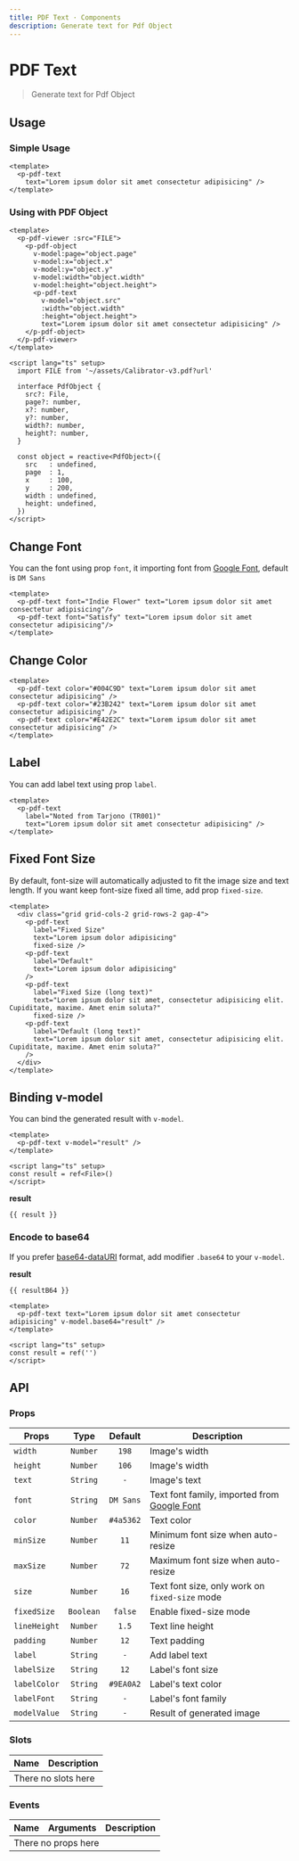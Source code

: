```yaml
---
title: PDF Text · Components
description: Generate text for Pdf Object
---
```


<script setup>
  import pPdfText from './PdfText.vue'
  import pPdfViewer from '../pdf-viewer/PdfViewer.vue'
  import pPdfObject from '../pdf-object/PdfObject.vue'
  import { reactive, ref } from 'vue-demi'
  import FILE from '../../public/assets/pdf/Calibrator-v3.pdf?url'

  const result    = ref()
  const resultB64 = ref()

  const object1 = reactive({
    src   : undefined,
    page  : 1,
    x     : 100,
    y     : 200,
    width : undefined,
    height: undefined,
  })
</script>

# PDF Text

> Generate text for Pdf Object

## Usage

### Simple Usage

<preview class="flex-col">
  <p-pdf-text
    text="Lorem ipsum dolor sit amet consectetur adipisicing" />
</preview>

```vue
<template>
  <p-pdf-text
    text="Lorem ipsum dolor sit amet consectetur adipisicing" />
</template>
```

### Using with PDF Object

<preview>
  <p-pdf-viewer :src="FILE">
    <p-pdf-object
      v-model:page="object1.page"
      v-model:x="object1.x"
      v-model:y="object1.y"
      v-model:width="object1.width"
      v-model:height="object1.height">
      <p-pdf-text
        v-model.base64="object1.src"
        :width="object1.width"
        :height="object1.height"
        text="Lorem ipsum dolor sit amet consectetur adipisicing" />
    </p-pdf-object>
  </p-pdf-viewer>
</preview>

```vue
<template>
  <p-pdf-viewer :src="FILE">
    <p-pdf-object
      v-model:page="object.page"
      v-model:x="object.x"
      v-model:y="object.y"
      v-model:width="object.width"
      v-model:height="object.height">
      <p-pdf-text
        v-model="object.src"
        :width="object.width"
        :height="object.height">
        text="Lorem ipsum dolor sit amet consectetur adipisicing" />
    </p-pdf-object>
  </p-pdf-viewer>
</template>

<script lang="ts" setup>
  import FILE from '~/assets/Calibrator-v3.pdf?url'

  interface PdfObject {
    src?: File,
    page?: number,
    x?: number,
    y?: number,
    width?: number,
    height?: number,
  }

  const object = reactive<PdfObject>({
    src   : undefined,
    page  : 1,
    x     : 100,
    y     : 200,
    width : undefined,
    height: undefined,
  })
</script>
```

## Change Font

You can the font using prop `font`, it importing font from [Google Font][google-font], default is `DM Sans`

<preview class="flex-col">
  <p-pdf-text font="Indie Flower" text="Lorem ipsum dolor sit amet consectetur adipisicing"/>
  <p-pdf-text font="Satisfy" text="Lorem ipsum dolor sit amet consectetur adipisicing"/>
</preview>

```vue
<template>
  <p-pdf-text font="Indie Flower" text="Lorem ipsum dolor sit amet consectetur adipisicing"/>
  <p-pdf-text font="Satisfy" text="Lorem ipsum dolor sit amet consectetur adipisicing"/>
</template>
```

## Change Color

<preview class="flex-col">
  <p-pdf-text color="#004C9D" text="Lorem ipsum dolor sit amet consectetur adipisicing" />
  <p-pdf-text color="#23B242" text="Lorem ipsum dolor sit amet consectetur adipisicing" />
  <p-pdf-text color="#E42E2C" text="Lorem ipsum dolor sit amet consectetur adipisicing" />
</preview>

```vue
<template>
  <p-pdf-text color="#004C9D" text="Lorem ipsum dolor sit amet consectetur adipisicing" />
  <p-pdf-text color="#23B242" text="Lorem ipsum dolor sit amet consectetur adipisicing" />
  <p-pdf-text color="#E42E2C" text="Lorem ipsum dolor sit amet consectetur adipisicing" />
</template>
```

## Label

You can add label text using prop `label`.

<preview class="flex-col">
  <p-pdf-text
    label="Noted from Tarjono (TR001)"
    text="Lorem ipsum dolor sit amet consectetur adipisicing" />
</preview>

```vue
<template>
  <p-pdf-text
    label="Noted from Tarjono (TR001)"
    text="Lorem ipsum dolor sit amet consectetur adipisicing" />
</template>
```

## Fixed Font Size

By default, font-size will automatically adjusted to fit the image size and text length.
If you want keep font-size fixed all time, add prop `fixed-size`.

<preview>
  <div class="grid grid-cols-2 grid-rows-2 gap-4">
    <p-pdf-text
      label="Fixed Size"
      text="Lorem ipsum dolor adipisicing"
      fixed-size />
    <p-pdf-text
      label="Default"
      text="Lorem ipsum dolor adipisicing"
    />
    <p-pdf-text
      label="Fixed Size (long text)"
      text="Lorem ipsum dolor sit amet, consectetur adipisicing elit. Cupiditate, maxime. Amet enim soluta?"
      fixed-size />
    <p-pdf-text
      label="Default (long text)"
      text="Lorem ipsum dolor sit amet, consectetur adipisicing elit. Cupiditate, maxime. Amet enim soluta?"
    />
  </div>
</preview>

```vue
<template>
  <div class="grid grid-cols-2 grid-rows-2 gap-4">
    <p-pdf-text
      label="Fixed Size"
      text="Lorem ipsum dolor adipisicing"
      fixed-size />
    <p-pdf-text
      label="Default"
      text="Lorem ipsum dolor adipisicing"
    />
    <p-pdf-text
      label="Fixed Size (long text)"
      text="Lorem ipsum dolor sit amet, consectetur adipisicing elit. Cupiditate, maxime. Amet enim soluta?"
      fixed-size />
    <p-pdf-text
      label="Default (long text)"
      text="Lorem ipsum dolor sit amet, consectetur adipisicing elit. Cupiditate, maxime. Amet enim soluta?"
    />
  </div>
</template>
```

## Binding v-model

You can bind the generated result with `v-model`.

<preview class="flex-col">
  <p-pdf-text text="Lorem ipsum dolor sit amet consectetur adipisicing" v-model="result" />
</preview>

```vue
<template>
  <p-pdf-text v-model="result" />
</template>

<script lang="ts" setup>
const result = ref<File>()
</script>
```

**result**

<pre class="truncate"><code>{{ result }}</code></pre>

### Encode to base64

If you prefer [base64-dataURI][data-uri] format, add modifier `.base64` to your `v-model`.

<preview class="flex-col">
  <p-pdf-text text="Lorem ipsum dolor sit amet consectetur adipisicing" v-model.base64="resultB64" />
</preview>

**result**

<pre class="truncate"><code>{{ resultB64 }}</code></pre>

```vue
<template>
  <p-pdf-text text="Lorem ipsum dolor sit amet consectetur adipisicing" v-model.base64="result" />
</template>

<script lang="ts" setup>
const result = ref('')
</script>
```
## API

### Props

| Props        |   Type    |  Default  | Description                                                |
|--------------|:---------:|:---------:|------------------------------------------------------------|
| `width`      | `Number`  |   `198`   | Image's width                                              |
| `height`     | `Number`  |   `106`   | Image's width                                              |
| `text`       | `String`  |    `-`    | Image's text                                               |
| `font`       | `String`  | `DM Sans` | Text font family, imported from [Google Font][google-font] |
| `color`      | `Number`  | `#4a5362` | Text color                                                 |
| `minSize`    | `Number`  |   `11`    | Minimum font size when auto-resize                         |
| `maxSize`    | `Number`  |   `72`    | Maximum font size when auto-resize                         |
| `size`       | `Number`  |   `16`    | Text font size, only work on `fixed-size` mode             |
| `fixedSize`  | `Boolean` |  `false`  | Enable fixed-size mode                                     |
| `lineHeight` | `Number`  |   `1.5`   | Text line height                                           |
| `padding`    | `Number`  |   `12`    | Text padding                                               |
| `label`      | `String`  |    `-`    | Add label text                                             |
| `labelSize`  | `String`  |   `12`    | Label's font size                                          |
| `labelColor` | `String`  | `#9EA0A2` | Label's text color                                         |
| `labelFont`  | `String`  |    `-`    | Label's font family                                        |
| `modelValue` | `String`  |    `-`    | Result of generated image                                  |

### Slots

<table>
  <thead>
    <tr>
      <th>Name</th>
      <th>Description</th>
    </tr>
  </thead>
  <tbody>
    <tr>
      <td colspan="2" class="text-center">There no slots here</td>
    </tr>
  </tbody>
</table>

### Events

<table>
  <thead>
    <tr>
      <th>Name</th>
      <th>Arguments</th>
      <th>Description</th>
    </tr>
  </thead>
  <tbody>
    <tr>
      <td colspan="3" class="text-center">There no props here</td>
    </tr>
  </tbody>
</table>

[google-font]: https://fonts.google.com/
[data-uri]: https://en.wikipedia.org/wiki/Data_URI_scheme
